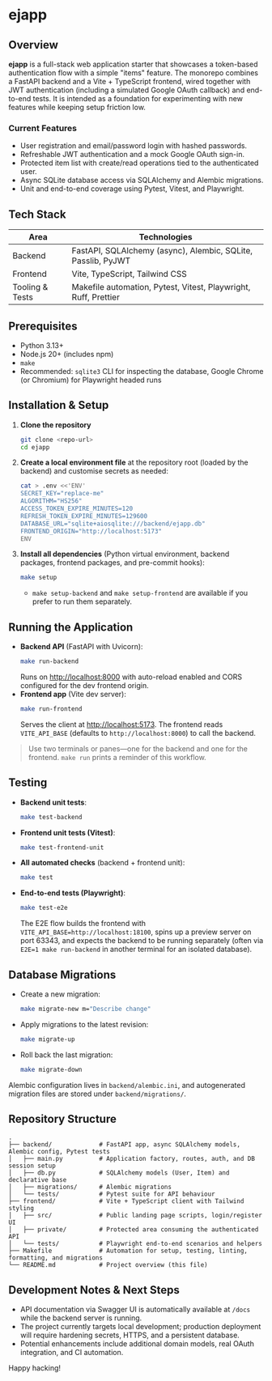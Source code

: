 # ejapp

## Overview
**ejapp** is a full-stack web application starter that showcases a token-based authentication flow with a simple "items" feature. The monorepo combines a FastAPI backend and a Vite + TypeScript frontend, wired together with JWT authentication (including a simulated Google OAuth callback) and end-to-end tests. It is intended as a foundation for experimenting with new features while keeping setup friction low.

### Current Features
- User registration and email/password login with hashed passwords.
- Refreshable JWT authentication and a mock Google OAuth sign-in.
- Protected item list with create/read operations tied to the authenticated user.
- Async SQLite database access via SQLAlchemy and Alembic migrations.
- Unit and end-to-end coverage using Pytest, Vitest, and Playwright.

## Tech Stack
| Area | Technologies |
| --- | --- |
| Backend | FastAPI, SQLAlchemy (async), Alembic, SQLite, Passlib, PyJWT |
| Frontend | Vite, TypeScript, Tailwind CSS |
| Tooling & Tests | Makefile automation, Pytest, Vitest, Playwright, Ruff, Prettier |

## Prerequisites
- Python 3.13+
- Node.js 20+ (includes npm)
- `make`
- Recommended: `sqlite3` CLI for inspecting the database, Google Chrome (or Chromium) for Playwright headed runs

## Installation & Setup
1. **Clone the repository**
   ```bash
   git clone <repo-url>
   cd ejapp
   ```
2. **Create a local environment file** at the repository root (loaded by the backend) and customise secrets as needed:
   ```bash
   cat > .env <<'ENV'
   SECRET_KEY="replace-me"
   ALGORITHM="HS256"
   ACCESS_TOKEN_EXPIRE_MINUTES=120
   REFRESH_TOKEN_EXPIRE_MINUTES=129600
   DATABASE_URL="sqlite+aiosqlite:///backend/ejapp.db"
   FRONTEND_ORIGIN="http://localhost:5173"
   ENV
   ```
3. **Install all dependencies** (Python virtual environment, backend packages, frontend packages, and pre-commit hooks):
   ```bash
   make setup
   ```
   - `make setup-backend` and `make setup-frontend` are available if you prefer to run them separately.

## Running the Application
- **Backend API** (FastAPI with Uvicorn):
  ```bash
  make run-backend
  ```
  Runs on [http://localhost:8000](http://localhost:8000) with auto-reload enabled and CORS configured for the dev frontend origin.
- **Frontend app** (Vite dev server):
  ```bash
  make run-frontend
  ```
  Serves the client at [http://localhost:5173](http://localhost:5173). The frontend reads `VITE_API_BASE` (defaults to `http://localhost:8000`) to call the backend.

> Use two terminals or panes—one for the backend and one for the frontend. `make run` prints a reminder of this workflow.

## Testing
- **Backend unit tests**:
  ```bash
  make test-backend
  ```
- **Frontend unit tests (Vitest)**:
  ```bash
  make test-frontend-unit
  ```
- **All automated checks** (backend + frontend unit):
  ```bash
  make test
  ```
- **End-to-end tests (Playwright)**:
  ```bash
  make test-e2e
  ```
  The E2E flow builds the frontend with `VITE_API_BASE=http://localhost:18100`, spins up a preview server on port 63343, and expects the backend to be running separately (often via `E2E=1 make run-backend` in another terminal for an isolated database).

## Database Migrations
- Create a new migration:
  ```bash
  make migrate-new m="Describe change"
  ```
- Apply migrations to the latest revision:
  ```bash
  make migrate-up
  ```
- Roll back the last migration:
  ```bash
  make migrate-down
  ```

Alembic configuration lives in `backend/alembic.ini`, and autogenerated migration files are stored under `backend/migrations/`.

## Repository Structure
```
.
├── backend/             # FastAPI app, async SQLAlchemy models, Alembic config, Pytest tests
│   ├── main.py          # Application factory, routes, auth, and DB session setup
│   ├── db.py            # SQLAlchemy models (User, Item) and declarative base
│   ├── migrations/      # Alembic migrations
│   └── tests/           # Pytest suite for API behaviour
├── frontend/            # Vite + TypeScript client with Tailwind styling
│   ├── src/             # Public landing page scripts, login/register UI
│   ├── private/         # Protected area consuming the authenticated API
│   └── tests/           # Playwright end-to-end scenarios and helpers
├── Makefile             # Automation for setup, testing, linting, formatting, and migrations
└── README.md            # Project overview (this file)
```

## Development Notes & Next Steps
- API documentation via Swagger UI is automatically available at `/docs` while the backend server is running.
- The project currently targets local development; production deployment will require hardening secrets, HTTPS, and a persistent database.
- Potential enhancements include additional domain models, real OAuth integration, and CI automation.

Happy hacking!
